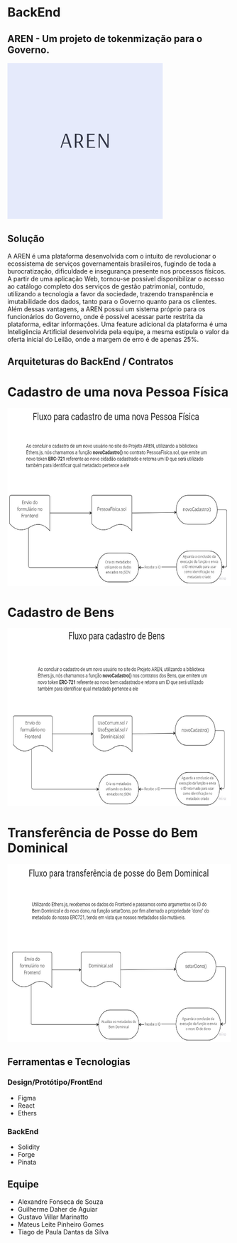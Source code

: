 # BackEnd

## AREN - Um projeto de tokenmização para o Governo.
<img width="350px" height="350px" src="/src/assets/logo.png" alt="Alt text" title="Logo">

## Solução
A AREN é uma plataforma desenvolvida com o intuito de revolucionar o ecossistema de serviços governamentais brasileiros, fugindo de toda a burocratização, dificuldade e insegurança presente nos processos físicos. A partir de uma aplicação Web, tornou-se possível disponibilizar o acesso ao catálogo completo dos serviços de gestão patrimonial, contudo, utilizando a tecnologia a favor da sociedade, trazendo transparência e imutabilidade dos dados, tanto para o Governo quanto para os clientes. Além dessas vantagens, a AREN possui um sistema próprio para os funcionários do Governo, onde é possível acessar parte restrita da plataforma, editar informações. Uma feature adicional da plataforma é uma Inteligência Artificial desenvolvida pela equipe, a mesma estipula o valor da oferta inicial do Leilão, onde a margem de erro é de apenas 25%.

## Arquiteturas do BackEnd / Contratos

# Cadastro de uma nova Pessoa Física

<img height="400px" src="/src/assets/cadastroPessoa.jpeg" alt="Alt text" title="FluxoPessoa">

# Cadastro de Bens

<img height="400px" src="/src/assets/cadastroBens.jpeg" alt="Alt text" title="FluxoPessoa">

# Transferência de Posse do Bem Dominical

<img height="400px" src="/src/assets/posseDominical.jpeg" alt="Alt text" title="FluxoPessoa">

## Ferramentas e Tecnologias 

### Design/Protótipo/FrontEnd

- Figma
- React
- Ethers

### BackEnd
- Solidity
- Forge
- Pinata

## Equipe

- Alexandre Fonseca de Souza
- Guilherme Daher de Aguiar
- Gustavo Villar Marinatto
- Mateus Leite Pinheiro Gomes
- Tiago de Paula Dantas da Silva

